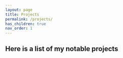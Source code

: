```yaml
---
layout: page
title: Projects
permalink: /projects/
has_children: true
nav_order: 1
---
```


## Here is a list of my notable projects
